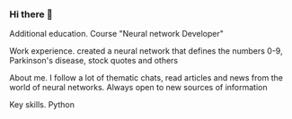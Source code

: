 ### Hi there 👋
Additional education.  Course "Neural network Developer"

Work experience.  created a neural network that defines the numbers 0-9, Parkinson's disease, stock quotes and others

About me. I follow a lot of thematic chats, read articles and news from the world of neural networks. Always open to new sources of information

Key skills.  Python
<!--
**Vadiman728/Vadiman728** is a ✨ _special_ ✨ repository because its `README.md` (this file) appears on your GitHub profile.

Here are some ideas to get you started:

- 🔭 I’m currently working on ...
- 🌱 I’m currently learning ...
- 👯 I’m looking to collaborate on ...
- 🤔 I’m looking for help with ...
- 💬 Ask me about ...
- 📫 How to reach me: ...
- 😄 Pronouns: ...
- ⚡ Fun fact: ...
-->
